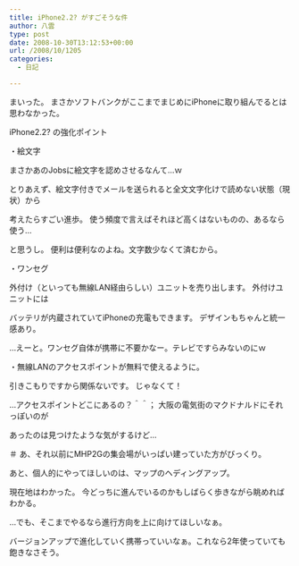 ```yaml
---
title: iPhone2.2? がすごそうな件
author: 八雲
type: post
date: 2008-10-30T13:12:53+00:00
url: /2008/10/1205
categories:
  - 日記

---
```

まいった。 まさかソフトバンクがここまでまじめにiPhoneに取り組んでるとは思わなかった。

iPhone2.2? の強化ポイント
  
・絵文字
  
まさかあのJobsに絵文字を認めさせるなんて…ｗ
  
とりあえず、絵文字付きでメールを送られると全文文字化けで読めない状態（現状）から
  
考えたらすごい進歩。 使う頻度で言えばそれほど高くはないものの、あるなら使う…
  
と思うし。 便利は便利なのよね。文字数少なくて済むから。

・ワンセグ
  
外付け（といっても無線LAN経由らしい）ユニットを売り出します。 外付けユニットには
  
バッテリが内蔵されていてiPhoneの充電もできます。 デザインもちゃんと統一感あり。
  
…えーと。ワンセグ自体が携帯に不要かなー。テレビですらみないのにｗ

・無線LANのアクセスポイントが無料で使えるように。
  
引きこもりですから関係ないです。 じゃなくて！
  
…アクセスポイントどこにあるの？＾＾； 大阪の電気街のマクドナルドにそれっぽいのが
  
あったのは見つけたような気がするけど…
  
＃ あ、それ以前にMHP2Gの集会場がいっぱい建っていた方がびっくり。

あと、個人的にやってほしいのは、マップのヘディングアップ。
  
現在地はわかった。 今どっちに進んでいるのかもしばらく歩きながら眺めればわかる。
  
…でも、そこまでやるなら進行方向を上に向けてほしいなぁ。

バージョンアップで進化していく携帯っていいなぁ。これなら2年使っていても飽きなさそう。